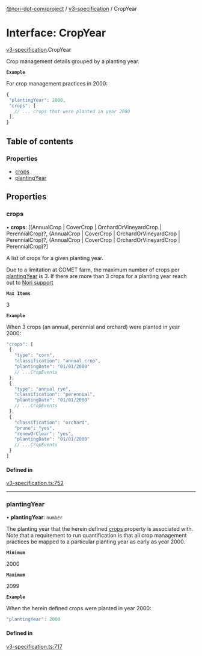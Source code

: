 [@nori-dot-com/project](../README.md) / [v3-specification](../modules/v3_specification.md) / CropYear

# Interface: CropYear

[v3-specification](../modules/v3_specification.md).CropYear

Crop management details grouped by a planting year.

**`Example`**

<caption>For crop management practices in 2000:</caption>

```js
{
 "plantingYear": 2000,
 "crops": [
   // ... crops that were planted in year 2000
 ],
}
```

## Table of contents

### Properties

- [crops](v3_specification.CropYear.md#crops)
- [plantingYear](v3_specification.CropYear.md#plantingyear)

## Properties

### crops

• **crops**: [(AnnualCrop \| CoverCrop \| OrchardOrVineyardCrop \| PerennialCrop)?, (AnnualCrop \| CoverCrop \| OrchardOrVineyardCrop \| PerennialCrop)?, (AnnualCrop \| CoverCrop \| OrchardOrVineyardCrop \| PerennialCrop)?]

A list of crops for a given planting year.

Due to a limitation at COMET farm, the maximum number of crops per [plantingYear](#plantingYear) is 3. If there are more than 3 crops for a planting year reach out to [Nori support](mailto:support@nori.com)

**`Max Items`**

3

**`Example`**

<caption>When 3 crops (an annual, perennial and orchard) were planted in year 2000:</caption>

```js
"crops": [
 {
   "type": "corn",
   "classification": "annual crop",
   "plantingDate": "01/01/2000"
   // ...CropEvents
 },
 {
   "type": "annual rye",
   "classification": "perennial",
   "plantingDate": "01/01/2000"
   // ...CropEvents
 },
 {
   "classification": "orchard",
   "prune": "yes",
   "renewOrClear": "yes",
   "plantingDate": "01/01/2000"
   // ...CropEvents
 }
]
```

#### Defined in

[v3-specification.ts:752](https://github.com/nori-dot-eco/nori-dot-com/blob/f3f67a7/packages/project/src/v3-specification.ts#L752)

___

### plantingYear

• **plantingYear**: `number`

The planting year that the herein defined [crops](#crops) property is associated with. Note that a requirement to run quantification is that all crop management practices be mapped to a particular planting year as early as year 2000.

**`Minimum`**

2000

**`Maximum`**

2099

**`Example`**

<caption>When the herein defined crops were planted in year 2000:</caption>

```js
"plantingYear": 2000
```

#### Defined in

[v3-specification.ts:717](https://github.com/nori-dot-eco/nori-dot-com/blob/f3f67a7/packages/project/src/v3-specification.ts#L717)

